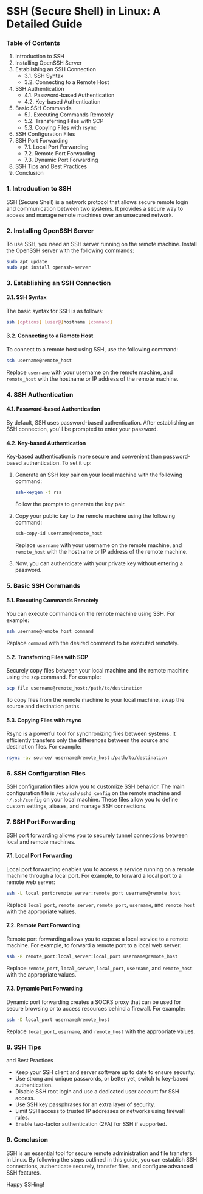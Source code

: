 
# SSH (Secure Shell) in Linux: A Detailed Guide

### Table of Contents
1. Introduction to SSH
2. Installing OpenSSH Server
3. Establishing an SSH Connection
   - 3.1. SSH Syntax
   - 3.2. Connecting to a Remote Host
4. SSH Authentication
   - 4.1. Password-based Authentication
   - 4.2. Key-based Authentication
5. Basic SSH Commands
   - 5.1. Executing Commands Remotely
   - 5.2. Transferring Files with SCP
   - 5.3. Copying Files with rsync
6. SSH Configuration Files
7. SSH Port Forwarding
   - 7.1. Local Port Forwarding
   - 7.2. Remote Port Forwarding
   - 7.3. Dynamic Port Forwarding
8. SSH Tips and Best Practices
9. Conclusion

### 1. Introduction to SSH
SSH (Secure Shell) is a network protocol that allows secure remote login and communication between two systems. It provides a secure way to access and manage remote machines over an unsecured network.

### 2. Installing OpenSSH Server
To use SSH, you need an SSH server running on the remote machine. Install the OpenSSH server with the following commands:

```bash
sudo apt update
sudo apt install openssh-server
```

### 3. Establishing an SSH Connection
#### 3.1. SSH Syntax
The basic syntax for SSH is as follows:

```bash
ssh [options] [user@]hostname [command]
```

#### 3.2. Connecting to a Remote Host
To connect to a remote host using SSH, use the following command:

```bash
ssh username@remote_host
```

Replace `username` with your username on the remote machine, and `remote_host` with the hostname or IP address of the remote machine.

### 4. SSH Authentication
#### 4.1. Password-based Authentication
By default, SSH uses password-based authentication. After establishing an SSH connection, you'll be prompted to enter your password.

#### 4.2. Key-based Authentication
Key-based authentication is more secure and convenient than password-based authentication. To set it up:
1. Generate an SSH key pair on your local machine with the following command:
   ```bash
   ssh-keygen -t rsa
   ```
   Follow the prompts to generate the key pair.

2. Copy your public key to the remote machine using the following command:
   ```bash
   ssh-copy-id username@remote_host
   ```
   Replace `username` with your username on the remote machine, and `remote_host` with the hostname or IP address of the remote machine.

3. Now, you can authenticate with your private key without entering a password.

### 5. Basic SSH Commands
#### 5.1. Executing Commands Remotely
You can execute commands on the remote machine using SSH. For example:
```bash
ssh username@remote_host command
```
Replace `command` with the desired command to be executed remotely.

#### 5.2. Transferring Files with SCP
Securely copy files between your local machine and the remote machine using the `scp` command. For example:
```bash
scp file username@remote_host:/path/to/destination
```
To copy files from the remote machine to your local machine, swap the source and destination paths.

#### 5.3. Copying Files with rsync
Rsync is a powerful tool for synchronizing files between systems. It efficiently transfers only the differences between the source and destination files. For example:
```bash
rsync -av source/ username@remote_host:/path/to/destination
```

### 6. SSH Configuration Files
SSH configuration files allow you to customize SSH behavior. The main configuration file is `/etc/ssh/sshd_config` on the remote machine and `~/.ssh/config` on your local machine. These files allow you to define custom settings, aliases, and manage SSH connections.

### 7. SSH Port Forwarding
SSH port forwarding allows you to securely tunnel connections between local and remote machines.

#### 7.1. Local Port Forwarding
Local port forwarding enables you to access a service running on a remote machine through a local port. For example, to forward a local port to a remote web server:
```bash
ssh -L local_port:remote_server:remote_port username@remote_host
```
Replace `local_port`, `remote_server`, `remote_port`, `username`, and `remote_host` with the appropriate values.

#### 7.2. Remote Port Forwarding
Remote port forwarding allows you to expose a local service to a remote machine. For example, to forward a remote port to a local web server:
```bash
ssh -R remote_port:local_server:local_port username@remote_host
```
Replace `remote_port`, `local_server`, `local_port`, `username`, and `remote_host` with the appropriate values.

#### 7.3. Dynamic Port Forwarding
Dynamic port forwarding creates a SOCKS proxy that can be used for secure browsing or to access resources behind a firewall. For example:
```bash
ssh -D local_port username@remote_host
```
Replace `local_port`, `username`, and `remote_host` with the appropriate values.

### 8. SSH Tips

 and Best Practices
- Keep your SSH client and server software up to date to ensure security.
- Use strong and unique passwords, or better yet, switch to key-based authentication.
- Disable SSH root login and use a dedicated user account for SSH access.
- Use SSH key passphrases for an extra layer of security.
- Limit SSH access to trusted IP addresses or networks using firewall rules.
- Enable two-factor authentication (2FA) for SSH if supported.

### 9. Conclusion
SSH is an essential tool for secure remote administration and file transfers in Linux. By following the steps outlined in this guide, you can establish SSH connections, authenticate securely, transfer files, and configure advanced SSH features.

Happy SSHing!
